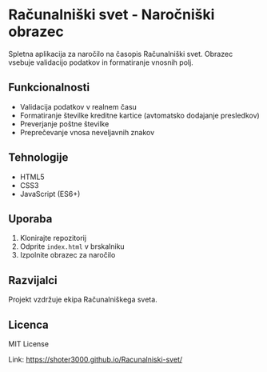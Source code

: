 # Računalniški svet - Naročniški obrazec

Spletna aplikacija za naročilo na časopis Računalniški svet. Obrazec vsebuje validacijo podatkov in formatiranje vnosnih polj.

## Funkcionalnosti

- Validacija podatkov v realnem času
- Formatiranje številke kreditne kartice (avtomatsko dodajanje presledkov)
- Preverjanje poštne številke
- Preprečevanje vnosa neveljavnih znakov

## Tehnologije

- HTML5
- CSS3
- JavaScript (ES6+)

## Uporaba

1. Klonirajte repozitorij
2. Odprite `index.html` v brskalniku
3. Izpolnite obrazec za naročilo

## Razvijalci

Projekt vzdržuje ekipa Računalniškega sveta.

## Licenca

MIT License

Link: https://shoter3000.github.io/Racunalniski-svet/
